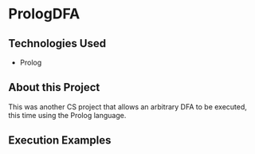 # PrologDFA
## Technologies Used
- Prolog

## About this Project
This was another CS project that allows an arbitrary DFA to be executed, this time using the Prolog language.

## Execution Examples
